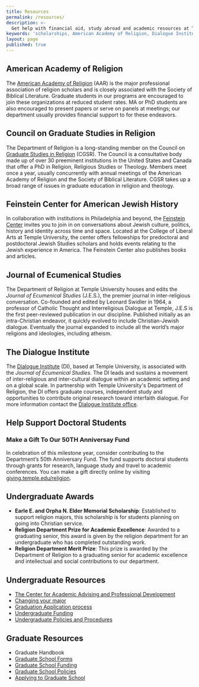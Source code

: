 ```yaml
---
title: Resources
permalink: /resources/
description: >-
  Get help with financial aid, study abroad and academic resources at Temple University Department of Religion.
keywords: 'scholarships, American Academy of Religion, Dialogue Institute, Council on Graduate Studies in Religion, undergraduate awards, support doctoral students'
layout: page
published: true
---
```

## American Academy of Religion
The [American Academy of Religion](https://www.aarweb.org/) (AAR) is the major professional association of religion scholars and is closely associated with the Society of Biblical Literature. Graduate students in our programs are encouraged to join these organizations at reduced student rates. MA or PhD students are also encouraged to present papers or serve on panels at meetings; our department usually provides financial support to for these endeavors.

## Council on Graduate Studies in Religion
The Department of Religion is a long-standing member on the Council on [Graduate Studies in Religion](http://www.gradstudiesinreligion.org/) (CGSR). The Council is a consultative body made up of over 30 preeminent institutions in the United States and Canada that offer a PhD in Religion, Religious Studies or Theology. Members meet once a year, usually concurrently with annual meetings of the American Academy of Religion and the Society of Biblical Literature. CGSR takes up a broad range of issues in graduate education in religion and theology.

## Feinstein Center for American Jewish History
In collaboration with institutions in Philadelphia and beyond, the [Feinstein Center](http://www.cla.temple.edu/feinsteincenter/) invites you to join in on conversations about Jewish culture, politics, history and identity across time and space. Located at the College of Liberal Arts at Temple University, the center offers fellowships for predoctoral and postdoctoral Jewish Studies scholars and holds events relating to the Jewish experience in America. The Feinstein Center also publishes books and articles.

## Journal of Ecumenical Studies
The Department of Religion at Temple University houses and edits the _Journal of Ecumenical Studies_ (J.E.S.), the premier journal in inter-religious conversation. Co-founded and edited by Leonard Swidler in 1964, a professor of Catholic Thought and Interreligious Dialogue at Temple, J.E.S is the first peer-reviewed publication in our discipline. Published initially as an intra-Christian endeavor, it quickly evolved to include Christian-Jewish dialogue. Eventually the journal expanded to include all the world’s major religions and ideologies, including atheism.

## The Dialogue Institute
The [Dialogue Institute](http://dialogueinstitute.org/) (DI), based at Temple University, is associated with the _Journal of Ecumenical Studies_. The DI leads and sustains a movement of inter-religious and inter-cultural dialogue within an academic setting and on a global scale. In partnership with Temple University's Department of Religion, the DI offers graduate courses, independent study and opportunities to contribute original research toward interfaith dialogue. For more information contact the [Dialogue Institute office](mailto:info@dialogueinstitute.org).

## Help Support Doctoral Students
### Make a Gift To Our 50TH Anniversay Fund

In celebration of this milestone year, consider contributing to the Department’s 50th Anniversary Fund. The fund supports doctoral students through grants for research, language study and travel to academic conferences. You can make a gift directly online by visiting [giving.temple.edu/religion](giving.temple.edu/religion).

## Undergraduate Awards
- **Earle E. and Orpha N. Elder Memorial Scholarship**: Established to support religion majors, this scholarship is for students planning on going into Christian service.
- **Religion Department Prize for Academic Excellence**: Awarded to a graduating senior, this award is given by the religion department for an undergraduate who has completed outstanding work.
- **Religion Department Merit Prize**: This prize is awarded by the Department of Religion to a graduating senior for academic excellence and intellectual and social contributions to our department.

## Undergraduate Resources
- [The Center for Academic Advising and Professional Development](https://liberalarts.temple.edu/advising)
- [Changing your major](http://www.temple.edu/studentaffairs/orientation/freshman-orientation/changing-your-major.asp)
- [Graduation Application process](http://www.temple.edu/registrar/students/graduation)
- [Undergraduate Funding](http://sfs.temple.edu/)
- [Undergraduate Policies and Procedures](http://bulletin.temple.edu/undergraduate/academic-policies/)

## Graduate Resources
- Graduate Handbook
- [Graduate School Forms](http://www.temple.edu/grad/forms/index.htm)
- [Graduate School Funding](http://www.temple.edu/grad/finances/index.htm)
- [Graduate School Policies](http://www.temple.edu/grad/policies/index.htm)
- [Applying to Graduate School](http://www.temple.edu/grad/admissions/howtoapply.htm)

